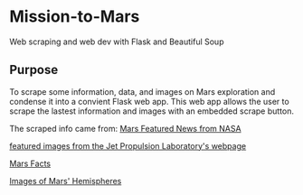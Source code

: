# Mission-to-Mars
Web scraping and web dev with Flask and Beautiful Soup

## Purpose
To scrape some information, data, and images on Mars exploration and condense it into a convient Flask web app. This web app allows the user to scrape the lastest information and images with an embedded scrape button.

The scraped info came from:
[Mars Featured News from NASA](https://redplanetscience.com/)

[featured images from the Jet Propulsion Laboratory's webpage](https://spaceimages-mars.com/)

[Mars Facts](https://galaxyfacts-mars.com/)

[Images of Mars' Hemispheres](https://astrogeology.usgs.gov/search/results?q=hemisphere+enhanced&k1=target&v1=Mars)

